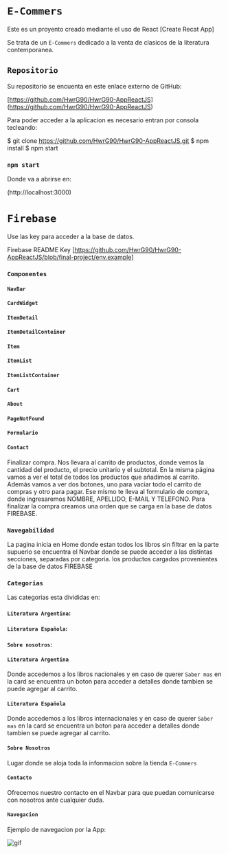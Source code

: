 # `E-Commers`
Este es un proyento creado mediante el uso de React [Create Recat App]

Se trata de un `E-Commers` dedicado a la venta de clasicos de la literatura contemporanea.

## `Repositorio`
Su repositorio se encuenta en este enlace externo de GitHub:

[https://github.com/HwrG90/HwrG90-AppReactJS] 
(https://github.com/HwrG90/HwrG90-AppReactJS)

Para poder acceder a la aplicacion es necesario entran por consola tecleando:

$ git clone https://github.com/HwrG90/HwrG90-AppReactJS.git
$ npm install
$ npm start

### `npm start`

Donde va a abrirse en:

(http://localhost:3000)

# `Firebase`
Use las key para acceder a la base de datos.

Firebase	README
Key	[https://github.com/HwrG90/HwrG90-AppReactJS/blob/final-project/env.example]

### `Componentes`

#### `NavBar`
#### `CardWidget`
#### `ItemDetail`
#### `ItemDetailConteiner`
#### `Item`
#### `ItemList`
#### `ItemListContainer`
#### `Cart`
#### `About`
#### `PageNotFound`
#### `Formulario`
#### `Contact`


Finalizar compra. Nos llevara al carrito de productos, donde vemos la cantidad del producto, el precio unitario y el subtotal. En la misma página vamos a ver el total de todos los productos que añadimos al carrito. Además vamos a ver dos botones, uno para vaciar todo el carrito de compras y otro para pagar. Ese mismo te lleva al formulario de compra, donde ingresaremos NOMBRE, APELLIDO, E-MAIL Y TELEFONO. Para finalizar la compra creamos una orden que se carga en la base de datos FIREBASE.



### `Navegabilidad`

La pagina inicia en Home donde estan todos los libros sin filtrar en la parte supuerio se encuentra el Navbar donde se puede acceder a las distintas secciones, separadas por categoria. los productos cargados provenientes de la base de datos FIREBASE

### `Categorias`
Las categorias esta divididas en:

#### `Literatura Argentina`:

#### `Literatura Española`:

#### `Sobre nosotros`:

#### `Literatura Argentina`
 Donde accedemos a los libros nacionales y en caso de querer `Saber mas` en la card se encuentra un boton para acceder a detalles donde tambien se puede agregar al carrito.

#### `Literatura Española`
Donde accedemos a los libros internacionales y en caso de querer `Saber mas` en la card se encuentra un boton para acceder a detalles donde tambien se puede agregar al carrito.

#### `Sobre Nosotros`

Lugar donde se aloja toda la infonmacion sobre la tienda `E-Commers`

#### `Contacto`
Ofrecemos nuestro contacto en el Navbar para que puedan comunicarse con nosotros ante cualquier duda.

#### `Navegacion`

Ejemplo de navegacion por la App:

![gif](./public/images/gifApp.gif)

